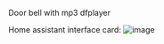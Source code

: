 Door bell with mp3 dfplayer

Home assistant interface card:
![image](https://github.com/user-attachments/assets/1fc09c29-4aca-45c9-bb59-1b39c091751c)
